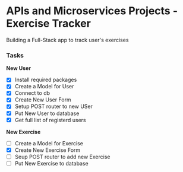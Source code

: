 # APIs and Microservices Projects - Exercise Tracker
Building a Full-Stack app to track user's exercises


### Tasks
**New User**
- [x] Install required packages
- [x] Create a Model for User
- [x] Connect to db
- [x] Create New User Form
- [x] Setup POST router to new USer
- [x] Put New User to database
- [x] Get full list of registerd users

**New Exercise**
- [ ] Create a Model for Exercise
- [x] Create New Exercise Form
- [ ] Seup POST router to add new Exercise
- [ ] Put New Exercise to database